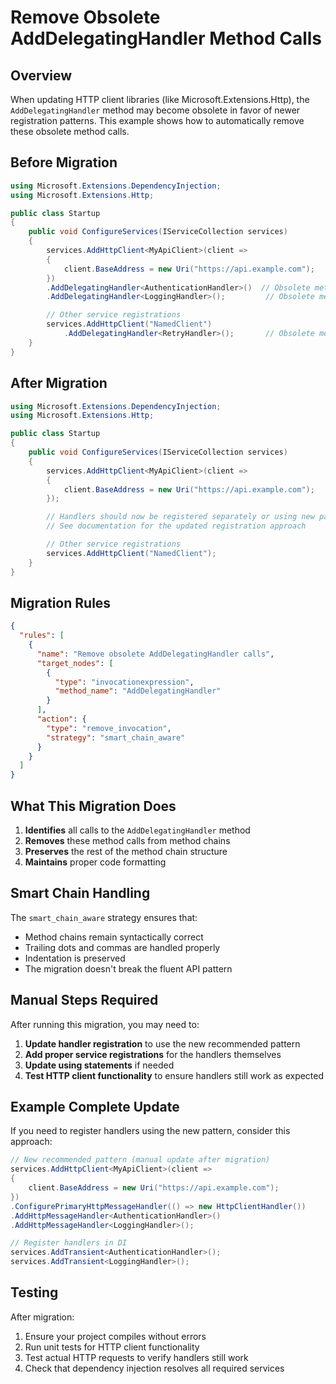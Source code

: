 # Remove Obsolete AddDelegatingHandler Method Calls

## Overview

When updating HTTP client libraries (like Microsoft.Extensions.Http), the `AddDelegatingHandler` method may become obsolete in favor of newer registration patterns. This example shows how to automatically remove these obsolete method calls.

## Before Migration

```csharp
using Microsoft.Extensions.DependencyInjection;
using Microsoft.Extensions.Http;

public class Startup
{
    public void ConfigureServices(IServiceCollection services)
    {
        services.AddHttpClient<MyApiClient>(client =>
        {
            client.BaseAddress = new Uri("https://api.example.com");
        })
        .AddDelegatingHandler<AuthenticationHandler>()  // Obsolete method
        .AddDelegatingHandler<LoggingHandler>();         // Obsolete method

        // Other service registrations
        services.AddHttpClient("NamedClient")
            .AddDelegatingHandler<RetryHandler>();       // Obsolete method
    }
}
```

## After Migration

```csharp
using Microsoft.Extensions.DependencyInjection;
using Microsoft.Extensions.Http;

public class Startup
{
    public void ConfigureServices(IServiceCollection services)
    {
        services.AddHttpClient<MyApiClient>(client =>
        {
            client.BaseAddress = new Uri("https://api.example.com");
        });

        // Handlers should now be registered separately or using new patterns
        // See documentation for the updated registration approach

        // Other service registrations
        services.AddHttpClient("NamedClient");
    }
}
```

## Migration Rules

```json
{
  "rules": [
    {
      "name": "Remove obsolete AddDelegatingHandler calls",
      "target_nodes": [
        {
          "type": "invocationexpression",
          "method_name": "AddDelegatingHandler"
        }
      ],
      "action": {
        "type": "remove_invocation",
        "strategy": "smart_chain_aware"
      }
    }
  ]
}
```

## What This Migration Does

1. **Identifies** all calls to the `AddDelegatingHandler` method
2. **Removes** these method calls from method chains
3. **Preserves** the rest of the method chain structure
4. **Maintains** proper code formatting

## Smart Chain Handling

The `smart_chain_aware` strategy ensures that:

- Method chains remain syntactically correct
- Trailing dots and commas are handled properly
- Indentation is preserved
- The migration doesn't break the fluent API pattern

## Manual Steps Required

After running this migration, you may need to:

1. **Update handler registration** to use the new recommended pattern
2. **Add proper service registrations** for the handlers themselves
3. **Update using statements** if needed
4. **Test HTTP client functionality** to ensure handlers still work as expected

## Example Complete Update

If you need to register handlers using the new pattern, consider this approach:

```csharp
// New recommended pattern (manual update after migration)
services.AddHttpClient<MyApiClient>(client =>
{
    client.BaseAddress = new Uri("https://api.example.com");
})
.ConfigurePrimaryHttpMessageHandler(() => new HttpClientHandler())
.AddHttpMessageHandler<AuthenticationHandler>()
.AddHttpMessageHandler<LoggingHandler>();

// Register handlers in DI
services.AddTransient<AuthenticationHandler>();
services.AddTransient<LoggingHandler>();
```

## Testing

After migration:

1. Ensure your project compiles without errors
2. Run unit tests for HTTP client functionality
3. Test actual HTTP requests to verify handlers still work
4. Check that dependency injection resolves all required services
